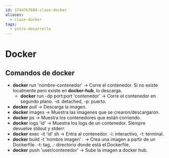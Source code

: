 ```yaml
---
id: 1744767684-clase-docker
aliases:
  - clase-docker
tags:
  - intro-desarrollo
---
```


# Docker

## Comandos de docker

- **docker** run 'nombre-contenedor' -> Corre el contenedor. Si no existe localmente pero existe en **docker-hub**, lo descarga.
    - **docker** run -dp port:port 'contenedor' -> Corre el contenedor en segundo plano. -d: detached, -p: puerto.
- **docker** pull -> Descarga la imagen.
- **docker** images -> Muestra las imagenes que se crearon/descargaron.
- **docker** ps -> Muestra los contenedores que están corriendo.
- **docker** logs 'id' -> Muestra los logs de un contenedor. Siempre devuelve stdout y stderr.
- **docker** exec -it 'id' sh -> Entra al contenedor. -i: interactivo, -t: terminal.
- **docker** build -t 'nombre imagen' . -> Crea una imagen a partir de un Dockerfile. -t: tag, .: directorio donde está el Dockerfile.
- **docker** push 'user/contenedor' -> Sube la imagen a docker hub.

